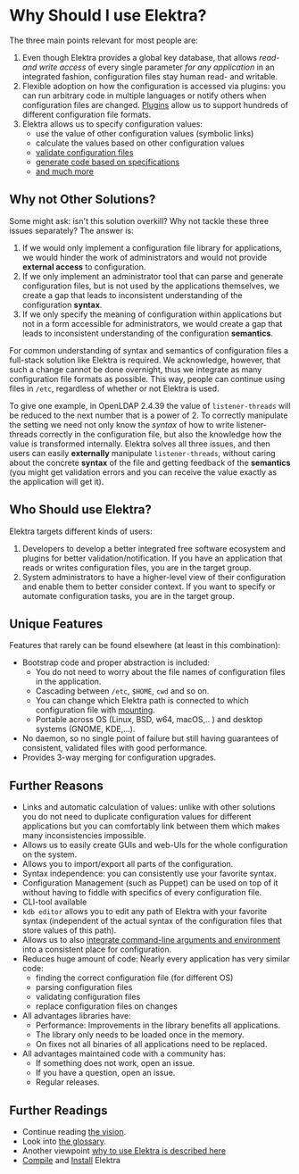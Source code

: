 # Why Should I use Elektra?

The three main points relevant for most people are:

1. Even though Elektra provides a global key database,
   that allows _read- and write access_ of every single
   parameter _for any application_ in an integrated fashion,
   configuration files stay human read- and writable.
2. Flexible adoption on how the configuration is accessed
   via plugins: you can run arbitrary code in multiple
   languages or notify others when configuration files
   are changed. [Plugins](/src/plugins) allow us to
   support hundreds of different configuration file
   formats.
3. Elektra allows us to specify configuration values:
   - use the value of other configuration values (symbolic links)
   - calculate the values based on other configuration values
   - [validate configuration files](/doc/tutorials/validation.md)
   - [generate code based on specifications](../src/tools/pythongen)
   - [and much more](/src/plugins/README.md)

## Why not Other Solutions?

Some might ask: isn't this solution overkill?
Why not tackle these three issues separately?
The answer is:

1. If we would only implement a configuration file library for
   applications, we would hinder the work of administrators and
   would not provide **external access** to configuration.
2. If we only implement an administrator tool that can parse
   and generate configuration files, but is not used by the
   applications themselves, we create a gap that leads to
   inconsistent understanding of the configuration **syntax**.
3. If we only specify the meaning of configuration within
   applications but not in a form accessible for administrators,
   we would create a gap that leads to inconsistent understanding
   of the configuration **semantics**.

For common understanding of syntax and semantics of configuration files
a full-stack solution like Elektra is required. We acknowledge, however,
that such a change cannot be done overnight, thus we integrate as many
configuration file formats as possible. This way, people can continue
using files in `/etc`, regardless of whether or not Elektra is used.

To give one example, in OpenLDAP 2.4.39 the value of `listener-threads`
will be reduced to the next number that is a power of 2. To correctly
manipulate the setting we need not only know the _syntax_ of how to write
listener-threads correctly in the configuration file, but also the
knowledge how the value is transformed internally. Elektra solves all
three issues, and then users can easily **externally** manipulate
`listener-threads`, without caring about the concrete **syntax** of the
file and getting feedback of the **semantics** (you might get validation
errors and you can receive the value exactly as the application will get it).

## Who Should use Elektra?

Elektra targets different kinds of users:

1. Developers to develop a better integrated free software ecosystem and
   plugins for better validation/notification.
   If you have an application that reads or writes configuration files,
   you are in the target group.
2. System administrators to have a higher-level view of their configuration
   and enable them to better consider context.
   If you want to specify or automate configuration tasks, you are in the
   target group.

## Unique Features

Features that rarely can be found elsewhere (at least in this combination):

- Bootstrap code and proper abstraction is included:
  - You do not need to worry about the file names of configuration files
    in the application.
  - Cascading between `/etc`, `$HOME`, `cwd` and so on.
  - You can change which Elektra path is connected to which configuration
    file with [mounting](/doc/help/elektra-mounting.md).
  - Portable across OS (Linux, BSD, w64, macOS,.. ) and desktop systems (GNOME, KDE,...).
- No daemon, so no single point of failure but still having guarantees of consistent,
  validated files with good performance.
- Provides 3-way merging for configuration upgrades.

## Further Reasons

- Links and automatic calculation of values:
  unlike with other solutions you do not need to duplicate
  configuration values for different applications but
  you can comfortably link between them which makes
  many inconsistencies impossible.
- Allows us to easily create GUIs and web-UIs for the whole configuration
  on the system.
- Allows you to import/export all parts of the configuration.
- Syntax independence: you can consistently use your favorite syntax.
- Configuration Management (such as Puppet) can be used on top of it
  without having to fiddle with specifics of every configuration file.
- CLI-tool available
- `kdb editor` allows you to edit any path of Elektra with your favorite
  syntax (independent of the actual syntax of the configuration files
  that store values of this path).
- Allows us to also [integrate command-line arguments and environment](/src/bindings/intercept/env)
  into a consistent place for configuration.
- Reduces huge amount of code: Nearly every application has very similar code:
  - finding the correct configuration file (for different OS)
  - parsing configuration files
  - validating configuration files
  - replace configuration files on changes
- All advantages libraries have:
  - Performance: Improvements in the library benefits all applications.
  - The library only needs to be loaded once in the memory.
  - On fixes not all binaries of all applications need to be replaced.
- All advantages maintained code with a community has:
  - If something does not work, open an issue.
  - If you have a question, open an issue.
  - Regular releases.

## Further Readings

- Continue reading [the vision](VISION.md).
- Look into [the glossary](/doc/help/elektra-glossary.md).
- Another viewpoint [why to use Elektra is described here](/doc/help/elektra-introduction.md)
- [Compile](COMPILE.md) and [Install](INSTALL.md) Elektra
